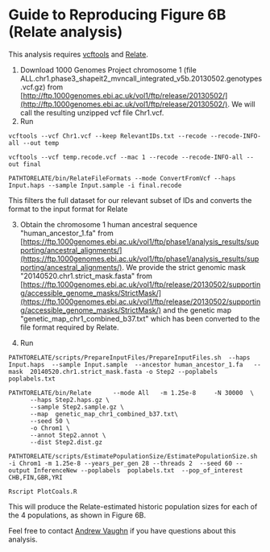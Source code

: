 # Guide to Reproducing Figure 6B (Relate analysis)

This analysis requires [vcftools](https://vcftools.github.io/man_latest.html) and [Relate](https://myersgroup.github.io/relate/).

1) Download 1000 Genomes Project chromosome 1 (file ALL.chr1.phase3_shapeit2_mvncall_integrated_v5b.20130502.genotypes.vcf.gz) from [http://ftp.1000genomes.ebi.ac.uk/vol1/ftp/release/20130502/](http://ftp.1000genomes.ebi.ac.uk/vol1/ftp/release/20130502/). We will call the resulting unzipped vcf file Chr1.vcf.
2) Run 

```
vcftools --vcf Chr1.vcf --keep RelevantIDs.txt --recode --recode-INFO-all --out temp

vcftools --vcf temp.recode.vcf --mac 1 --recode --recode-INFO-all --out final

PATHTORELATE/bin/RelateFileFormats --mode ConvertFromVcf --haps Input.haps --sample Input.sample -i final.recode
```
This filters the full dataset for our relevant subset of IDs and converts the format to the input format for Relate


3) Obtain the chromosome 1 human ancestral sequence "human_ancestor_1.fa" from [https://ftp.1000genomes.ebi.ac.uk/vol1/ftp/phase1/analysis_results/supporting/ancestral_alignments/](https://ftp.1000genomes.ebi.ac.uk/vol1/ftp/phase1/analysis_results/supporting/ancestral_alignments/). We provide the strict genomic mask "20140520.chr1.strict_mask.fasta" from [https://ftp.1000genomes.ebi.ac.uk/vol1/ftp/release/20130502/supporting/accessible_genome_masks/StrictMask/](https://ftp.1000genomes.ebi.ac.uk/vol1/ftp/release/20130502/supporting/accessible_genome_masks/StrictMask/)  and the genetic map "genetic_map_chr1_combined_b37.txt" which has been converted to the file format required by Relate.

4) Run

```
PATHTORELATE/scripts/PrepareInputFiles/PrepareInputFiles.sh  --haps Input.haps  --sample Input.sample  --ancestor human_ancestor_1.fa   --mask  20140520.chr1.strict_mask.fasta -o Step2 --poplabels poplabels.txt

PATHTORELATE/bin/Relate      --mode All   -m 1.25e-8     -N 30000  \
      --haps Step2.haps.gz \
      --sample Step2.sample.gz \
      --map  genetic_map_chr1_combined_b37.txt\
      --seed 50 \
      -o Chrom1 \
      --annot Step2.annot \
      --dist Step2.dist.gz 

PATHTORELATE/scripts/EstimatePopulationSize/EstimatePopulationSize.sh    -i Chrom1 -m 1.25e-8 --years_per_gen 28 --threads 2  --seed 60 --output InferenceNew --poplabels  poplabels.txt  --pop_of_interest CHB,FIN,GBR,YRI

Rscript PlotCoals.R
```
This will produce the Relate-estimated historic population sizes for each of the 4 populations, as shown in Figure 6B.


Feel free to contact [Andrew Vaughn](mailto:ahv36@berkeley.edu) if you have questions about this analysis.
